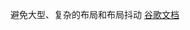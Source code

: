 避免大型、复杂的布局和布局抖动
[谷歌文档](https://developers.google.com/web/fundamentals/performance/rendering/avoid-large-complex-layouts-and-layout-thrashing?hl=zh-cn)
